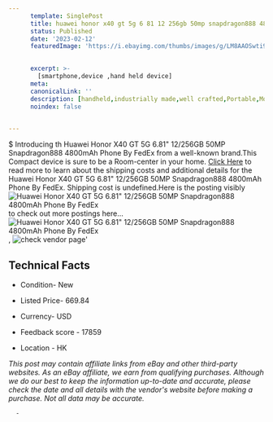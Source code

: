 ```yaml
---
      template: SinglePost
      title: huawei honor x40 gt 5g 6 81 12 256gb 50mp snapdragon888 4800mah phone by fedex
      status: Published
      date: '2023-02-12'
      featuredImage: 'https://i.ebayimg.com/thumbs/images/g/LM8AAOSwti9jUlaZ/s-l225.jpg'
       

      excerpt: >-
        [smartphone,device ,hand held device]
      meta:
      canonicalLink: ''
      description: [handheld,industrially made,well crafted,Portable,Mobile,Compact,Convenient,Lightweight,Maneuverable,Man-portable,Miniature,Carriable,Hand-held,Light,Holdable,Transportable,Mobile device,Pocket-sized,On-the-go,Wireless,Cordless,Compact size,Convenient size, smartphone,device ,hand held device]
      noindex: false
      

---
```

$
      Introducing th Huawei Honor X40 GT 5G 6.81" 12/256GB 50MP Snapdragon888 4800mAh Phone By FedEx from a well-known brand.This Compact device  is sure to be a Room-center in your home. [Click Here](https://www.ebay.com/itm/225215014975?hash=item346fdc683f%3Ag%3ALM8AAOSwti9jUlaZ&mkevt=1&mkcid=1&mkrid=711-53200-19255-0&campid=%253CePNCampaignId%253E&customid=%253CreferenceId%253E&toolid=10049) to read more to learn about the shipping costs and additional details for the Huawei Honor X40 GT 5G 6.81" 12/256GB 50MP Snapdragon888 4800mAh Phone By FedEx. Shipping cost is undefined.Here is the posting visibly ![Huawei Honor X40 GT 5G 6.81" 12/256GB 50MP Snapdragon888 4800mAh Phone By FedEx](https://i.ebayimg.com/thumbs/images/g/LM8AAOSwti9jUlaZ/s-l225.jpg) to check out more postings here... ![Huawei Honor X40 GT 5G 6.81" 12/256GB 50MP Snapdragon888 4800mAh Phone By FedEx](https://i.ebayimg.com/images/g/LM8AAOSwti9jUlaZ/s-l960.jpg), ![check vendor page](https://origin-galleryplus.ebayimg.com/ws/web/225215014975_2_0_1/225x225.jpg)'

      

 ## Technical Facts 



     
      

 - Condition- New 


      

 - Listed Price- 669.84 


      

 - Currency- USD 


      

 - Feedback score - 17859 


      

 - Location - HK 


      
      

 *_This post may contain affiliate links from eBay and other third-party websites. As an eBay affiliate, we earn from qualifying purchases. Although we do our best to keep the information up-to-date and accurate, please check the date and all details with the vendor's website before making a purchase. Not all data may be accurate._*




      -
